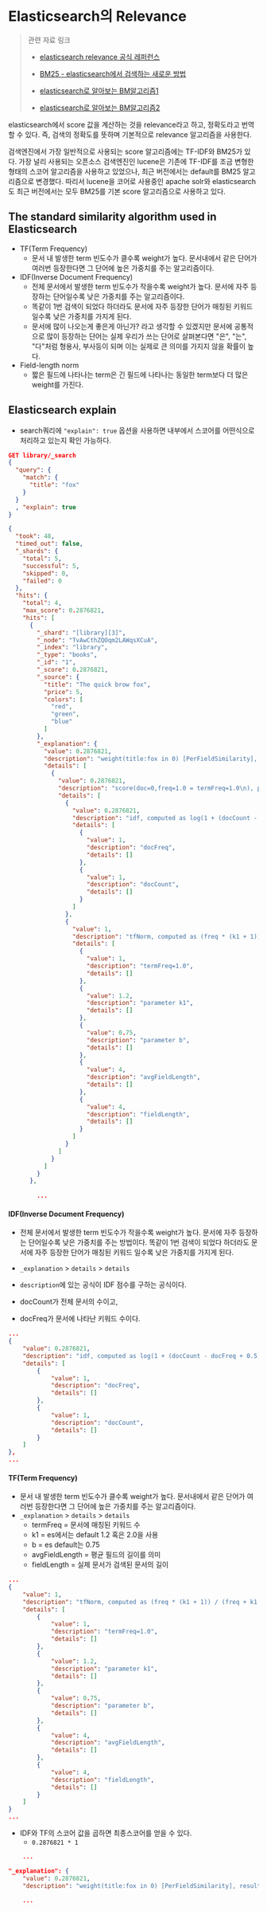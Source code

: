 # Elasticsearch의 Relevance

> 관련 자료 링크
>
> - [elasticsearch relevance 공식 레퍼런스](https://www.elastic.co/guide/en/elasticsearch/guide/current/relevance-intro.html#relevance-intro)
>
> - [BM25  - elasticsearch에서 검색하는 새로운 방법](https://www.popit.kr/bm25-elasticsearch-5-0%EC%97%90%EC%84%9C-%EA%B2%80%EC%83%89%ED%95%98%EB%8A%94-%EC%83%88%EB%A1%9C%EC%9A%B4-%EB%B0%A9%EB%B2%95/)
> - [elasticsearch로 알아보는 BM알고리즘1](https://inyl.github.io/search_engine/2017/04/01/bm25.html)
> - [elasticsearch로 알아보는 BM알고리즘2](https://inyl.github.io/search_engine/2017/04/18/bm25_2.html)

elasticsearch에서 score 값을 계산하는 것을 relevance라고 하고, 정확도라고 번역할 수 있다. 즉, 검색의 정확도를 뜻하며 기본적으로 relevance 알고리즘을 사용한다.

검색엔진에서 가장 일반적으로 사용되는 score 알고리즘에는 TF-IDF와 BM25가 있다. 가장 널리 사용되는 오픈소스 검색엔진인 lucene은 기존에 TF-IDF를 조금 변형한 형태의 스코어 알고리즘을 사용하고 있었으나, 최근 버전에서는 default를 BM25 알고리즘으로 변경했다. 따리서 lucene을 코어로 사용중인 apache solr와 elasticsearch도 최근 버전에서는 모두 BM25를 기본 score 알고리즘으로 사용하고 있다.

## The standard similarity algorithm used in Elasticsearch

- TF(Term Frequency)
  - 문서 내 발생한 term 빈도수가 클수록 weight가 높다. 문서내에서 같은 단어가 여러번 등장한다면 그 단어에 높은 가중치를 주는 알고리즘이다.
- IDF(Inverse Document Frequency)
  - 전체 문서에서 발생한 term 빈도수가 작을수록 weight가 높다. 문서에 자주 등장하는 단어일수록 낮은 가중치를 주는 알고리즘이다.
  - 똑같이 1번 검색이 되었다 하더라도 문서에 자주 등장한 단어가 매칭된 키워드일수록 낮은 가중치를 가지게 된다.
  - 문서에 많이 나오는게 좋은게 아닌가? 라고 생각할 수 있겠지만 문서에 공통적으로 많이 등장하는 단어는 실제 우리가 쓰는 단어로 살펴본다면 "은", "는", "다"처럼 형용사, 부사등이 되며 이는 실제로 큰 의미를 가지지 않을 확률이 높다.
- Field-length norm
  - 짧은 필드에 나타나는 term은 긴 필드에 나타나는 동일한 term보다 더 많은 weight를 가진다.

## Elasticsearch explain

- search쿼리에 `"explain": true` 옵션을 사용하면 내부에서 스코어를 어떤식으로 처리하고 있는지 확인 가능하다.

```json
GET library/_search
{
  "query": {
    "match": {
      "title": "fox"
    }
  }
  , "explain": true
}
```

```json
{
  "took": 48,
  "timed_out": false,
  "_shards": {
    "total": 5,
    "successful": 5,
    "skipped": 0,
    "failed": 0
  },
  "hits": {
    "total": 4,
    "max_score": 0.2876821,
    "hits": [
      {
        "_shard": "[library][3]",
        "_node": "TvAwCthZQOqm2LAWqsXCuA",
        "_index": "library",
        "_type": "books",
        "_id": "1",
        "_score": 0.2876821,
        "_source": {
          "title": "The quick brow fox",
          "price": 5,
          "colors": [
            "red",
            "green",
            "blue"
          ]
        },
        "_explanation": {
          "value": 0.2876821,
          "description": "weight(title:fox in 0) [PerFieldSimilarity], result of:",
          "details": [
            {
              "value": 0.2876821,
              "description": "score(doc=0,freq=1.0 = termFreq=1.0\n), product of:",
              "details": [
                {
                  "value": 0.2876821,
                  "description": "idf, computed as log(1 + (docCount - docFreq + 0.5) / (docFreq + 0.5)) from:",
                  "details": [
                    {
                      "value": 1,
                      "description": "docFreq",
                      "details": []
                    },
                    {
                      "value": 1,
                      "description": "docCount",
                      "details": []
                    }
                  ]
                },
                {
                  "value": 1,
                  "description": "tfNorm, computed as (freq * (k1 + 1)) / (freq + k1 * (1 - b + b * fieldLength / avgFieldLength)) from:",
                  "details": [
                    {
                      "value": 1,
                      "description": "termFreq=1.0",
                      "details": []
                    },
                    {
                      "value": 1.2,
                      "description": "parameter k1",
                      "details": []
                    },
                    {
                      "value": 0.75,
                      "description": "parameter b",
                      "details": []
                    },
                    {
                      "value": 4,
                      "description": "avgFieldLength",
                      "details": []
                    },
                    {
                      "value": 4,
                      "description": "fieldLength",
                      "details": []
                    }
                  ]
                }
              ]
            }
          ]
        }
      },
      
        ...
```

#### IDF(Inverse Document Frequency)

- 전체 문서에서 발생한 term 빈도수가 작을수록 weight가 높다. 문서에 자주 등장하는 단어일수록 낮은 가중치를 주는 방법이다. 똑같이 1번 검색이 되었다 하더라도 문서에 자주 등장한 단어가 매칭된 키워드 일수록 낮은 가중치를 가지게 된다.

- `_explanation` > `details` > `details`
- `description`에 있는 공식이 IDF 점수를 구하는 공식이다.
- docCount가 전체 문서의 수이고,
- docFreq가 문서에 나타난 키워드 수이다.

```json
...
{
    "value": 0.2876821,
    "description": "idf, computed as log(1 + (docCount - docFreq + 0.5) / (docFreq + 0.5)) from:",
    "details": [
        {
            "value": 1,
            "description": "docFreq",
            "details": []
        },
        {
            "value": 1,
            "description": "docCount",
            "details": []
        }
    ]
},
...
```

#### TF(Term Frequency)

- 문서 내 발생한 term 빈도수가 클수록 weight가 높다. 문서내에서 같은 단어가 여러번 등장한다면 그 단어에 높은 가중치를 주는 알고리즘이다.
- `_explanation` > `details` > `details`
  - termFreq = 문서에 매칭된 키워드 수
  - k1 = es에서는 default 1.2 혹은 2.0을 사용
  - b = es default는 0.75
  - avgFieldLength = 평균 필드의 길이를 의미
  - fieldLength = 실제 문서가 검색된 문서의 길이

```json
...
{
    "value": 1,
    "description": "tfNorm, computed as (freq * (k1 + 1)) / (freq + k1 * (1 - b + b * fieldLength / avgFieldLength)) from:",
    "details": [
        {
            "value": 1,
            "description": "termFreq=1.0",
            "details": []
        },
        {
            "value": 1.2,
            "description": "parameter k1",
            "details": []
        },
        {
            "value": 0.75,
            "description": "parameter b",
            "details": []
        },
        {
            "value": 4,
            "description": "avgFieldLength",
            "details": []
        },
        {
            "value": 4,
            "description": "fieldLength",
            "details": []
        }
    ]
}
...
```

- IDF와 TF의 스코어 값을 곱하면 최종스코어를 얻을 수 있다.
  - `0.2876821 * 1`

```json
	...

"_explanation": {
    "value": 0.2876821,
    "description": "weight(title:fox in 0) [PerFieldSimilarity], result of:",
    
    ...
```

